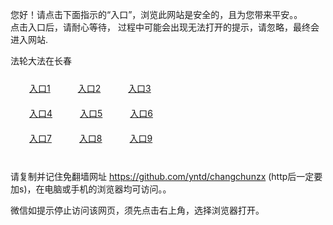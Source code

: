 您好！请点击下面指示的“入口”，浏览此网站是安全的，且为您带来平安。。 <br/>
点击入口后，请耐心等待， 过程中可能会出现无法打开的提示，请忽略，最终会进入网站. </br>

法轮大法在长春<br/>
<div style="padding:10px"><a style="margin:20px" target="_blank" href="https://d2pvaij457git9.cloudfront.net/2Qpsp?aqguagwj" id="ccLink1" rel="nofollow">入口1</a> <a target="_blank" style="margin:20px" href="https://dajg158tnp2ek.cloudfront.net/2Qpsp?htuxnlkj" id="ccLink2" rel="nofollow">入口2</a> <a style="margin:20px" target="_blank" href="https://d2y6nj0lmv4rrn.cloudfront.net/2Qpsp?notnslw" id="ccLink3" rel="nofollow">入口3</a></div>

<div style="padding:10px" ><a style="margin:20px" target="_blank" href="https://d2pvaij457git9.cloudfront.net/2Qpsp?aqguagwj" id="ccLink4" rel="nofollow">入口4</a> <a style="margin:20px" href="https://dajg158tnp2ek.cloudfront.net/2Qpsp?htuxnlkj" target="_blank" id="ccLink5" rel="nofollow">入口5</a> <a style="margin:20px" href="https://d2y6nj0lmv4rrn.cloudfront.net/2Qpsp?notnslw" target="_blank" id="ccLink6" rel="nofollow">入口6</a></div>

<div style="padding:10px"><a style="margin:20px" target="_blank" href="https://d2pvaij457git9.cloudfront.net/2Qpsp?aqguagwj" id="ccLink7" rel="nofollow">入口7</a> <a style="margin:20px" href="https://dajg158tnp2ek.cloudfront.net/2Qpsp?htuxnlkj" target="_blank" id="ccLink8" rel="nofollow">入口8</a> <a style="margin:20px" target="_blank" href="https://d2y6nj0lmv4rrn.cloudfront.net/2Qpsp?notnslw" id="ccLink9" rel="nofollow">入口9</a></div>

<br/>



请复制并记住免翻墙网址 https://github.com/yntd/changchunzx (http后一定要加s)，在电脑或手机的浏览器均可访问。。<br/>

微信如提示停止访问该网页，须先点击右上角，选择浏览器打开。
